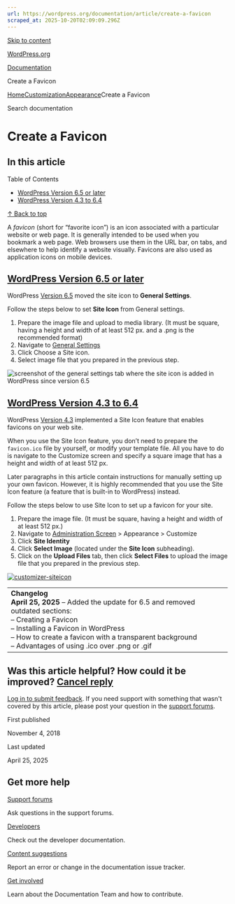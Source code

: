 ```yaml
---
url: https://wordpress.org/documentation/article/create-a-favicon
scraped_at: 2025-10-20T02:09:09.296Z
---
```


[Skip to content](https://wordpress.org/documentation/article/create-a-favicon/#wp--skip-link--target)

[WordPress.org](https://wordpress.org/)

[Documentation](https://wordpress.org/documentation)

Create a Favicon

[Home](https://wordpress.org/documentation)[Customization](https://wordpress.org/documentation/customization/)[Appearance](https://wordpress.org/documentation/category/appearance/)Create a Favicon

Search documentation

# Create a Favicon

## In this article

Table of Contents

- [WordPress Version 6.5 or later](https://wordpress.org/documentation/article/create-a-favicon/#wordpress-version-6-5-or-later)
- [WordPress Version 4.3 to 6.4](https://wordpress.org/documentation/article/create-a-favicon/#wordpress-version-4-3-to-6-4)

[↑ Back to top](https://wordpress.org/documentation/article/create-a-favicon/#wp--skip-link--target)

A _favicon_ (short for “favorite icon”) is an icon associated with a particular website or web page. It is generally intended to be used when you bookmark a web page. Web browsers use them in the URL bar, on tabs, and elsewhere to help identify a website visually. Favicons are also used as application icons on mobile devices.

## [WordPress Version 6.5 or later](https://wordpress.org/documentation/article/create-a-favicon/\#wordpress-version-6-5-or-later)

WordPress [Version 6.5](https://wordpress.org/documentation/wordpress-version/version-6-5/) moved the site icon to **General Settings**.

Follow the steps below to set **Site Icon** from General settings.

1. Prepare the image file and upload to media library. (It must be square, having a height and width of at least 512 px. and a .png is the recommended format)
2. Navigate to [General Settings](https://wordpress.org/documentation/article/settings-general-screen/)
3. Click Choose a Site icon.
4. Select image file that you prepared in the previous step.

![screenshot of the general settings tab where the site icon is added in WordPress since version 6.5](https://wordpress.org/documentation/files/2018/11/6-5-favicon-general-settings.png)

## [WordPress Version 4.3 to 6.4](https://wordpress.org/documentation/article/create-a-favicon/\#wordpress-version-4-3-to-6-4)

WordPress [Version 4.3](https://wordpress.org/documentation/wordpress-version/version-4-3/) implemented a Site Icon feature that enables favicons on your web site.

When you use the Site Icon feature, you don’t need to prepare the `favicon.ico` file by yourself, or modify your template file. All you have to do is navigate to the Customize screen and specify a square image that has a height and width of at least 512 px.

Later paragraphs in this article contain instructions for manually setting up your own favicon. However, it is highly recommended that you use the Site Icon feature (a feature that is built-in to WordPress) instead.

Follow the steps below to use Site Icon to set up a favicon for your site.

1. Prepare the image file. (It must be square, having a height and width of at least 512 px.)
2. Navigate to [Administration Screen](https://wordpress.org/support/article/administration-screens/) \> Appearance > Customize
3. Click **Site Identity**
4. Click **Select Image** (located under the **Site Icon** subheading).
5. Click on the **Upload Files** tab, then click **Select Files** to upload the image file that you prepared in the previous step.

[![customizer-siteicon](https://wordpress.org/documentation/files/2018/11/customizer-siteicon.jpg)](https://wordpress.org/documentation/files/2018/11/customizer-siteicon.jpg)

|     |
| --- |
| **Changelog**<br>**April 25, 2025** – Added the update for 6.5 and removed outdated sections: <br>– Creating a Favicon<br>– Installing a Favicon in WordPress<br>– How to create a favicon with a transparent background<br>– Advantages of using .ico over .png or .gif |

## Was this article helpful? How could it be improved? [Cancel reply](https://wordpress.org/documentation/article/create-a-favicon/\#respond)

[Log in to submit feedback](https://login.wordpress.org/?redirect_to=https%3A%2F%2Fwordpress.org%2Fdocumentation%2Farticle%2Fcreate-a-favicon%2F&locale=en_US). If you need support with something that wasn't covered by this article, please post your question in the [support forums](https://wordpress.org/support/forums/).

First published

November 4, 2018

Last updated

April 25, 2025

## Get more help

[Support forums](https://wordpress.org/support/forums/)

Ask questions in the support forums.

[Developers](https://developer.wordpress.org/)

Check out the developer documentation.

[Content suggestions](https://github.com/WordPress/Documentation-Issue-Tracker/issues)

Report an error or change in the documentation issue tracker.

[Get involved](https://make.wordpress.org/docs/)

Learn about the Documentation Team and how to contribute.